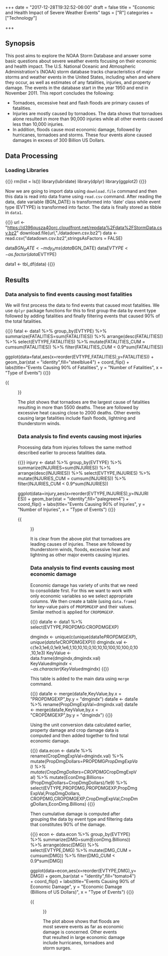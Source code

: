 +++
date = "2017-12-28T19:32:52-06:00"
draft = false
title = "Economic and Health Impact of Severe Weather Events"
tags = ["R"]
categories = ["Technology"]

+++

## Synopsis

This post aims to explore the NOAA Storm Database and answer some basic questions about severe weather events focusing on their economic and health impact. The U.S. National Oceanic and Atmospheric Administration's (NOAA) storm database tracks characteristics of major storms and weather events in the United States, including when and where they occur, as well as estimates of any fatalities, injuries, and property damage. The events in the database start in the year 1950 and end in November 2011. This report concludes the following:

* Tornadoes, excessive heat and flash floods are primary causes of fatalities. 
* Injuries are mostly caused by tornadoes. The data shows that tornadoes alone resulted in more than 90,000 injuries while all other events caused less than 10,000 injuries.
* In addition, floods cause most economic damage, followed by hurricanes, tornadoes and storms. These four events alone caused damages in excess of 300 Billion US Dollars.

## Data Processing
### Loading Libraries


{{<highlight R>}}
rm(list = ls())
library(lubridate)
library(dplyr)
library(ggplot2)
{{</highlight>}}

Now we are going to import data using `download.file` command and then this data is read into data frame using `read.csv` command. After reading the data, date variable (BGN_DATE) is transformed into 'date' class while event type (EVTYPE) is transformed into factor. The data is finally stored as tibble in `data1`.


{{<highlight R>}}
url <- "https://d396qusza40orc.cloudfront.net/repdata%2Fdata%2FStormData.csv.bz2"
download.file(url,"./datadown.csv.bz2")
data <- read.csv("datadown.csv.bz2",stringsAsFactors = FALSE)

data$BGN_DATE <- mdy_hms(data$BGN_DATE)
data$EVTYPE <- as.factor(data$EVTYPE)

data1 <- tbl_df(data)
{{</highlight>}}

## Results

### Data analysis to find events causing most fatalities
We will first process the data to find events that caused most fatalities. We use `dplyr` package functions for this to first group the data by event type followed by adding fatalities and finally filtering events that caused 90% of the total fatalities.


{{<highlight R>}}
fatal <- data1  %>% 
        group_by(EVTYPE) %>% 
        summarize(FATALITIES=sum(FATALITIES)) %>% 
        arrange(desc(FATALITIES)) %>% 
        select(EVTYPE,FATALITIES) %>% 
        mutate(FATALITIES_CUM = cumsum(FATALITIES)) %>%
        filter(FATALITIES_CUM < 0.9*sum(FATALITIES))

ggplot(data=fatal,aes(x=reorder(EVTYPE,FATALITIES),y=FATALITIES)) + 
        geom_bar(stat = "identity",fill="steelblue4") + 
        coord_flip() + 
        labs(title="Events Causing 90% of Fatalities",
             y = "Number of Fatalities",
             x = "Type of Events")
{{</highlight>}}

{{<figure src="../images/fatalities-1.png" width="90%" >}}

The plot shows that tornadoes are the largest cause of fatalities resulting in more than 5500 deaths. These are followed by excessive heat causing close to 2000 deaths. Other events causing large fatalities include flash floods, lightning and thunderstorm winds.

### Data analysis to find events causing most injuries
Processing data from injuries follows the same method described earlier to process fatalities data.


{{<highlight R>}}
injury <- data1  %>% 
        group_by(EVTYPE) %>% 
        summarize(INJURIES=sum(INJURIES)) %>% 
        arrange(desc(INJURIES)) %>% 
        select(EVTYPE,INJURIES) %>% 
        mutate(INJURIES_CUM = cumsum(INJURIES)) %>%
        filter(INJURIES_CUM < 0.9*sum(INJURIES))

ggplot(data=injury,aes(x=reorder(EVTYPE,INJURIES),y=INJURIES)) + 
        geom_bar(stat = "identity",fill="palegreen4") + 
        coord_flip() +
        labs(title="Events Causing 90% of Injuries",
                y = "Number of Injuries",
                x = "Type of Events")
{{</highlight>}}

{{<figure src="../images/injuries-1.png" width="90%" >}}

It is clear from the above plot that tornadoes are leading causes of injuries. These are followed by thunderstorm winds, floods, excessive heat and lightning as other major events causing injuries.

### Data analysis to find events causing most economic damage
Economic damage has variety of units that we need to consolidate first. For this we want to work with only economic variables so we select appropriate columns. We then create a table (using `data.frame`) for key-value pairs of `PROPDMGEXP` and their values. Similar method is applied for `CROPDMGEXP`.


{{<highlight R>}}
data1e <- data1 %>% select(EVTYPE,PROPDMG:CROPDMGEXP)

dmgindx <- unique(c(unique(data1e$PROPDMGEXP),unique(data1e$CROPDMGEXP)))
dmgindx.val <- c(1e3,1e6,0,1e9,1e6,1,10,10,10,0,10,10,10,100,10,100,0,10,10,1e3)
KeyValue <- data.frame(dmgindx,dmgindx.val)
KeyValue$dmgindx <- as.character(KeyValue$dmgindx)
{{</highlight>}}

This table is added to the main data using `merge` command.


{{<highlight R >}}
data1e <- merge(data1e,KeyValue,by.x = "PROPDMGEXP",by.y = "dmgindx")
data1e <- data1e %>% rename(PropDmgExpVal=dmgindx.val)
data1e <- merge(data1e,KeyValue,by.x = "CROPDMGEXP",by.y = "dmgindx")
{{</highlight>}}

Using the unit conversion data calculated earlier, property damage and crop damage data is computed and then added together to find total economic damage.


{{<highlight R>}}
data.econ <- data1e %>% 
        rename(CropDmgExpVal=dmgindx.val) %>% 
        mutate(PropDmgDollars=PROPDMG*PropDmgExpVal) %>% 
        mutate(CropDmgDollars=CROPDMG*CropDmgExpVal) %>% 
        mutate(EconDmg.Billions=(PropDmgDollars+CropDmgDollars)/1e9) %>%
        select(EVTYPE,PROPDMG,PROPDMGEXP,PropDmgExpVal,PropDmgDollars,
               CROPDMG,CROPDMGEXP,CropDmgExpVal,CropDmgDollars,EconDmg.Billions)
{{</highlight>}}

Then cumulative damage is computed after grouping the data  by event type and filtering data that constitutes 90% of the damage.


{{<highlight R>}}
econ <- data.econ  %>% 
        group_by(EVTYPE) %>% 
        summarize(DMG=sum(EconDmg.Billions)) %>% 
        arrange(desc(DMG)) %>% 
        select(EVTYPE,DMG) %>% 
        mutate(DMG_CUM = cumsum(DMG)) %>%
        filter(DMG_CUM < 0.9*sum(DMG))

ggplot(data=econ,aes(x=reorder(EVTYPE,DMG),y=DMG)) + 
        geom_bar(stat = "identity",fill="tomato4") + 
        coord_flip() + 
        labs(title="Events Causing 90% of Economic Damage",
                y = "Economic Damage (Billions of US Dollars)",
                x = "Type of Events")
{{</highlight>}}

{{<figure src="../images/econ-1.png" width="90%" >}}

The plot above shows that floods are most severe events as far as economic damage is concerned. Other events that resulted in large economic damage include hurricanes, tornadoes and storm surges.

